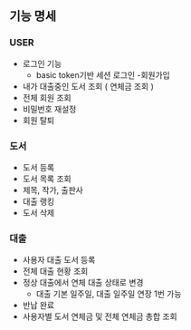 
## 기능 명세
### USER
- 로그인 기능
    - basic token기반 세션 로그인
      -회원가입
- 내가 대출중인 도서 조회 ( 연체금 조회 )
- 전체 회원 조회
- 비밀번호 재설정
- 회원 탈퇴

### 도서
- 도서 등록
- 도서 목록 조회
- 제목, 작가, 출판사
- 대출 랭킹
- 도서 삭제

### 대출
- 사용자 대출 도서 등록
- 전체 대출 현황 조회
- 정상 대출에서 연체 대출 상태로 변경
    - 대출 기본 일주일, 대출 일주일 연장 1번 가능
- 반납 완료
- 사용자별 도서 연체금 및 전체 연체금 총합 조회
